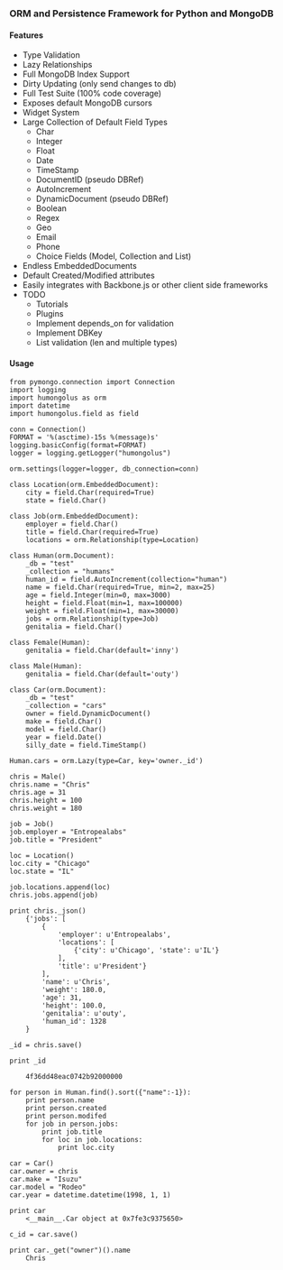 ### ORM and Persistence Framework for Python and MongoDB

#### Features
* Type Validation
* Lazy Relationships
* Full MongoDB Index Support
* Dirty Updating (only send changes to db)
* Full Test Suite (100% code coverage)
* Exposes default MongoDB cursors 
* Widget System
* Large Collection of Default Field Types
    * Char
    * Integer
    * Float
    * Date
    * TimeStamp
    * DocumentID (pseudo DBRef)
    * AutoIncrement
    * DynamicDocument (pseudo DBRef)
    * Boolean
    * Regex
    * Geo
    * Email
    * Phone
    * Choice Fields (Model, Collection and List)
* Endless EmbeddedDocuments
* Default Created/Modified attributes
* Easily integrates with Backbone.js or other client side frameworks
* TODO
    * Tutorials
    * Plugins
    * Implement depends_on for validation
    * Implement DBKey
    * List validation (len and multiple types)

#### Usage

    from pymongo.connection import Connection
    import logging
    import humongolus as orm
    import datetime
    import humongolus.field as field

    conn = Connection()
    FORMAT = '%(asctime)-15s %(message)s'
    logging.basicConfig(format=FORMAT)
    logger = logging.getLogger("humongolus")

    orm.settings(logger=logger, db_connection=conn)

    class Location(orm.EmbeddedDocument):
        city = field.Char(required=True)
        state = field.Char()

    class Job(orm.EmbeddedDocument):
        employer = field.Char()
        title = field.Char(required=True)
        locations = orm.Relationship(type=Location)

    class Human(orm.Document):
        _db = "test"
        _collection = "humans"
        human_id = field.AutoIncrement(collection="human")
        name = field.Char(required=True, min=2, max=25)
        age = field.Integer(min=0, max=3000)
        height = field.Float(min=1, max=100000)
        weight = field.Float(min=1, max=30000)
        jobs = orm.Relationship(type=Job)
        genitalia = field.Char()

    class Female(Human):
        genitalia = field.Char(default='inny')

    class Male(Human):
        genitalia = field.Char(default='outy')

    class Car(orm.Document):
        _db = "test"
        _collection = "cars"
        owner = field.DynamicDocument()
        make = field.Char()
        model = field.Char()
        year = field.Date()
        silly_date = field.TimeStamp()    

    Human.cars = orm.Lazy(type=Car, key='owner._id')

    chris = Male()
    chris.name = "Chris"
    chris.age = 31
    chris.height = 100
    chris.weight = 180

    job = Job()
    job.employer = "Entropealabs"
    job.title = "President"

    loc = Location()
    loc.city = "Chicago"
    loc.state = "IL"

    job.locations.append(loc)
    chris.jobs.append(job)

    print chris._json()
        {'jobs': [
            {
                'employer': u'Entropealabs', 
                'locations': [
                    {'city': u'Chicago', 'state': u'IL'}
                ], 
                'title': u'President'}
            ], 
            'name': u'Chris', 
            'weight': 180.0, 
            'age': 31, 
            'height': 100.0, 
            'genitalia': u'outy', 
            'human_id': 1328
        }

    _id = chris.save()

    print _id

        4f36dd48eac0742b92000000
   
    for person in Human.find().sort({"name":-1}):
        print person.name
        print person.created
        print person.modifed
        for job in person.jobs:
            print job.title
            for loc in job.locations:
                print loc.city

    car = Car()
    car.owner = chris
    car.make = "Isuzu"
    car.model = "Rodeo"
    car.year = datetime.datetime(1998, 1, 1)

    print car
        <__main__.Car object at 0x7fe3c9375650>

    c_id = car.save()

    print car._get("owner")().name
        Chris
